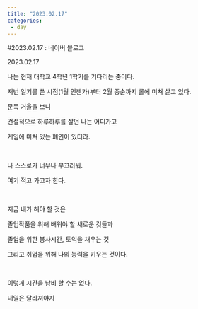 ```yaml
---
title: "2023.02.17"
categories:
 - day
---
```

#2023.02.17 : 네이버 블로그








2023.02.17

나는 현재 대학교 4학년 1학기를 기다리는 중이다.

저번 일기를 쓴 시점(1월 언젠가)부터 2월 중순까지 롤에 미쳐 살고 있다.

문득 거울을 보니

건설적으로 하루하루를 살던 나는 어디가고

게임에 미쳐 있는 폐인이 있더라.

​

나 스스로가 너무나 부끄러워.

여기 적고 가고자 한다.

​

지금 내가 해야 할 것은

졸업작품을 위해 배워야 할 새로운 것들과

졸업을 위한 봉사시간, 토익을 채우는 것

그리고 취업을 위해 나의 능력을 키우는 것이다.

​

이렇게 시간을 낭비 할 수는 없다.

내일은 달라져야지





 

